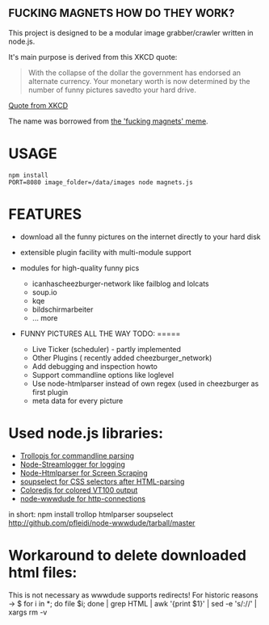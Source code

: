 FUCKING MAGNETS HOW DO THEY WORK?
---------------------------------

This project is designed to be a modular image grabber/crawler written in node.js.

It's main purpose is derived from this XKCD quote:

> With the collapse of the dollar the government has endorsed an alternate currency.
> Your monetary worth is now determined by the number of funny pictures savedto your hard drive.

[Quote from XKCD](http://xkcd.com/512/)

The name was borrowed from [the 'fucking magnets' meme](http://knowyourmeme.com/memes/f-cking-magnets-how-do-they-work).

USAGE
=====

	npm install
	PORT=8080 image_folder=/data/images node magnets.js

FEATURES
=======
- download all the funny pictures on the internet directly to your hard disk
- extensible plugin facility with multi-module support
- modules for high-quality funny pics 
    - icanhascheezburger-network like failblog and lolcats
    - soup.io
    - kqe 
    - bildschirmarbeiter
    - ... more
- FUNNY PICTURES ALL THE WAY
TODO:
=====

  * Live Ticker (scheduler) - partly implemented
  * Other Plugins ( recently added cheezburger\_network)
  * Add debugging and inspection howto
  * Support commandline options like loglevel 
  * Use node-htmlparser instead of own regex (used in cheezburger as first
    plugin
  * meta data for every picture

Used node.js libraries:
=======================
  
  * [Trollopjs for commandline parsing](http://github.com/bentomas/trollopjs)
  * [Node-Streamlogger for logging](http://github.com/andrewvc/node-streamlogger)
  * [Node-Htmlparser for Screen Scraping](http://github.com/tautologistics/node-htmlparser)
  * [soupselect for CSS selectors after HTML-parsing](http://github.com/harryf/node-soupselect.git)
  * [Coloredjs for colored VT100 output](http://github.com/pfleidi/colored.js)
  * [node-wwwdude for http-connections](http://github.com/pfleidi/node-wwwdude.git)

in short:
npm install trollop htmlparser soupselect http://github.com/pfleidi/node-wwwdude/tarball/master 

Workaround to delete downloaded html files:
===========================================
This is not necessary  as wwwdude supports redirects!
For historic reasons -> $ for i in *; do file $i; done  | grep HTML | awk '{print $1}' | sed -e 's/://' | xargs rm -v
